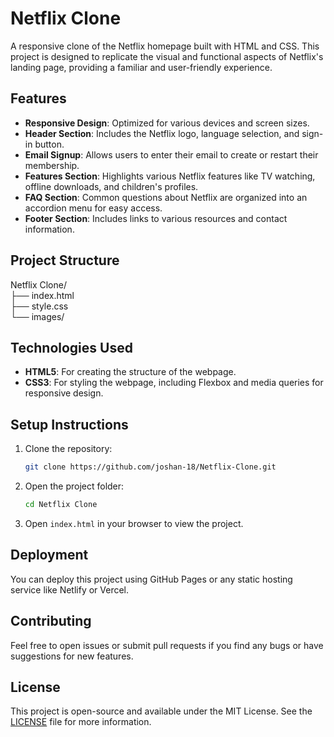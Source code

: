 # Netflix Clone

A responsive clone of the Netflix homepage built with HTML and CSS. This project is designed to replicate the visual and functional aspects of Netflix's landing page, providing a familiar and user-friendly experience.

## Features

- **Responsive Design**: Optimized for various devices and screen sizes.
- **Header Section**: Includes the Netflix logo, language selection, and sign-in button.
- **Email Signup**: Allows users to enter their email to create or restart their membership.
- **Features Section**: Highlights various Netflix features like TV watching, offline downloads, and children's profiles.
- **FAQ Section**: Common questions about Netflix are organized into an accordion menu for easy access.
- **Footer Section**: Includes links to various resources and contact information.

## Project Structure

Netflix Clone/      
├── index.html      
├── style.css      
└── images/ 

## Technologies Used

- **HTML5**: For creating the structure of the webpage.
- **CSS3**: For styling the webpage, including Flexbox and media queries for responsive design.

## Setup Instructions

1. Clone the repository:
    ```bash
    git clone https://github.com/joshan-18/Netflix-Clone.git
    ```

2. Open the project folder:
    ```bash
    cd Netflix Clone
    ```

3. Open `index.html` in your browser to view the project.

## Deployment

You can deploy this project using GitHub Pages or any static hosting service like Netlify or Vercel.

## Contributing

Feel free to open issues or submit pull requests if you find any bugs or have suggestions for new features.

## License

This project is open-source and available under the MIT License. See the [LICENSE](LICENSE) file for more information.

